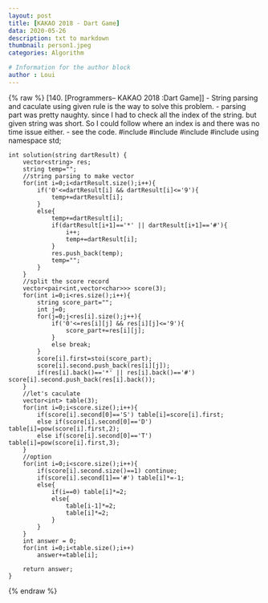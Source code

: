 ```yaml
---
layout: post
title: [KAKAO 2018 - Dart Game]
data: 2020-05-26
description: txt to markdown
thumbnail: person1.jpeg
categories: Algorithm

# Information for the author block
author : Loui
---
```


{% raw %}
	﻿[140. [Programmers– KAKAO 2018 :Dart Game]]
	- String parsing and caculate using given rule is the way to solve this problem.
	- parsing part was pretty naughty. since I had to check all the index of the string. but given string was short. So I could follow where an index is and there was no time issue either.
	- see the code.
	#include <string>
	#include<vector>
	#include<cmath>
	#include<iostream>
	using namespace std;
	
	int solution(string dartResult) {
	    vector<string> res;
	    string temp="";
	    //string parsing to make vector
	    for(int i=0;i<dartResult.size();i++){
	        if('0'<=dartResult[i] && dartResult[i]<='9'){
	            temp+=dartResult[i];    
	        }
	        else{
	            temp+=dartResult[i];
	            if(dartResult[i+1]=='*' || dartResult[i+1]=='#'){
	                i++;
	                temp+=dartResult[i];
	            } 
	            res.push_back(temp);
	            temp="";
	        }
	    }
	    //split the score record
	    vector<pair<int,vector<char>>> score(3);
	    for(int i=0;i<res.size();i++){
	        string score_part="";
	        int j=0;
	        for(j=0;j<res[i].size();j++){
	            if('0'<=res[i][j] && res[i][j]<='9'){
	                score_part+=res[i][j];
	            }
	            else break;
	        }
	        score[i].first=stoi(score_part);
	        score[i].second.push_back(res[i][j]);
	        if(res[i].back()=='*' || res[i].back()=='#') score[i].second.push_back(res[i].back());
	    }
	    //let's caculate
	    vector<int> table(3);
	    for(int i=0;i<score.size();i++){
	        if(score[i].second[0]=='S') table[i]=score[i].first;
	        else if(score[i].second[0]=='D') table[i]=pow(score[i].first,2);
	        else if(score[i].second[0]=='T') table[i]=pow(score[i].first,3);
	    }
	    //option
	    for(int i=0;i<score.size();i++){
	        if(score[i].second.size()==1) continue;
	        if(score[i].second[1]=='#') table[i]*=-1;
	        else{
	            if(i==0) table[i]*=2;
	            else{
	                table[i-1]*=2;
	                table[i]*=2;
	            }
	        }
	    }
	    int answer = 0;
	    for(int i=0;i<table.size();i++)
	        answer+=table[i];
	    
	    return answer;
	}
	
{% endraw %}
